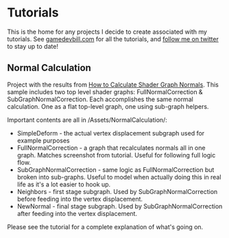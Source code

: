 # Tutorials

This is the home for any projects I decide to create associated with my tutorials.  See [gamedevbill.com](https://gamedevbill.com) for all the tutorials, and [follow me on twitter](https://twitter.com/gamedevbill) to stay up to date!


## Normal Calculation
Project with the results from [How to Calculate Shader Graph Normals](https://gamedevbill.com/shader-graph-normal-calculation/).  This sample includes two top level shader graphs: FullNormalCorrection & SubGraphNormalCorrection.  Each accomplishes the same normal calculation.  One as a flat top-level graph, one using sub-graph helpers.  

Important contents are all in /Assets/NormalCalculation/:
* SimpleDeform - the actual vertex displacement subgraph used for example purposes
* FullNormalCorrection - a graph that recalculates normals all in one graph.  Matches screenshot from tutorial.  Useful for following full logic flow. 
* SubGraphNormalCorrection - same logic as FullNormalCorrection but broken into sub-graphs. Useful to model when actually doing this in real life as it's a lot easier to hook up.
* Neighbors - first stage subgraph. Used by SubGraphNormalCorrection before feeding into the vertex displacement.
* NewNormal - final stage subgraph. Used by SubGraphNormalCorrection after feeding into the vertex displacement.

Please see the tutorial for a complete explanation of what's going on. 


